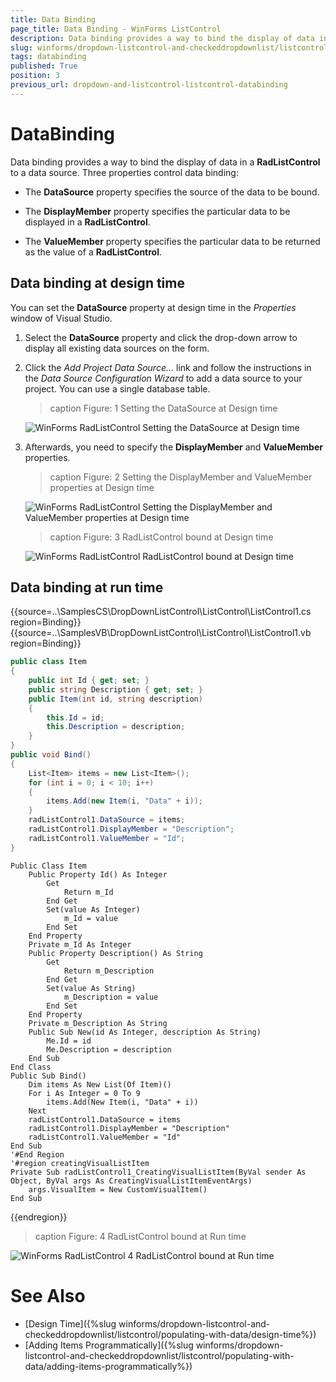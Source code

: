 ```yaml
---
title: Data Binding
page_title: Data Binding - WinForms ListControl
description: Data binding provides a way to bind the display of data in a WinForms ListControl to a data source.
slug: winforms/dropdown-listcontrol-and-checkeddropdownlist/listcontrol/populating-with-data/data-binding
tags: databinding
published: True
position: 3
previous_url: dropdown-and-listcontrol-listcontrol-databinding
---
```


# DataBinding
 
Data binding provides a way to bind the display of data in a __RadListControl__ to a data source. Three properties control data binding:

* The __DataSource__ property specifies the source of the data to be bound.

* The __DisplayMember__ property specifies the particular data to be displayed in a __RadListControl__.

* The __ValueMember__ property specifies the particular data to be returned as the value of a __RadListControl__.

## Data binding at design time

You can set the __DataSource__ property at design time in the *Properties* window of Visual Studio.

1. Select the __DataSource__ property and click the drop-down arrow to display all existing data sources on the form. 

1. Click the *Add Project Data Source…* link and follow the instructions in the *Data Source Configuration Wizard*  to add a data source to your project. You can use a single database table. 

	>caption Figure: 1 Setting the DataSource at Design time

	![WinForms RadListControl Setting the DataSource at Design time](images/dropdown-and-listcontrol-listcontrol-populating-with-data-data-binding001.png)

1. Afterwards, you need to specify the __DisplayMember__ and __ValueMember__ properties.

	>caption Figure: 2 Setting the DisplayMember and ValueMember properties at Design time

	![WinForms RadListControl Setting the DisplayMember and ValueMember properties at Design time](images/dropdown-and-listcontrol-listcontrol-populating-with-data-data-binding002.png)

	>caption Figure: 3 RadListControl bound at Design time

	![WinForms RadListControl RadListControl bound at Design time](images/dropdown-and-listcontrol-listcontrol-populating-with-data-data-binding003.png)

## Data binding at run time

{{source=..\SamplesCS\DropDownListControl\ListControl\ListControl1.cs region=Binding}} 
{{source=..\SamplesVB\DropDownListControl\ListControl\ListControl1.vb region=Binding}} 

````C#
public class Item
{
    public int Id { get; set; }
    public string Description { get; set; }
    public Item(int id, string description)
    {
        this.Id = id;
        this.Description = description;
    }
}
public void Bind()
{
    List<Item> items = new List<Item>();
    for (int i = 0; i < 10; i++)
    {
        items.Add(new Item(i, "Data" + i));
    }
    radListControl1.DataSource = items;
    radListControl1.DisplayMember = "Description";
    radListControl1.ValueMember = "Id";
}

````
````VB.NET
Public Class Item
    Public Property Id() As Integer
        Get
            Return m_Id
        End Get
        Set(value As Integer)
            m_Id = value
        End Set
    End Property
    Private m_Id As Integer
    Public Property Description() As String
        Get
            Return m_Description
        End Get
        Set(value As String)
            m_Description = value
        End Set
    End Property
    Private m_Description As String
    Public Sub New(id As Integer, description As String)
        Me.Id = id
        Me.Description = description
    End Sub
End Class
Public Sub Bind()
    Dim items As New List(Of Item)()
    For i As Integer = 0 To 9
        items.Add(New Item(i, "Data" + i))
    Next
    radListControl1.DataSource = items
    radListControl1.DisplayMember = "Description"
    radListControl1.ValueMember = "Id"
End Sub
'#End Region
'#region creatingVisualListItem
Private Sub radListControl1_CreatingVisualListItem(ByVal sender As Object, ByVal args As CreatingVisualListItemEventArgs)
    args.VisualItem = New CustomVisualItem()
End Sub

````

{{endregion}}  

>caption Figure: 4 RadListControl bound at Run time

![WinForms RadListControl 4 RadListControl bound at Run time](images/dropdown-and-listcontrol-listcontrol-populating-with-data-data-binding004.png)

# See Also

* [Design Time]({%slug winforms/dropdown-listcontrol-and-checkeddropdownlist/listcontrol/populating-with-data/design-time%})
* [Adding Items Programmatically]({%slug winforms/dropdown-listcontrol-and-checkeddropdownlist/listcontrol/populating-with-data/adding-items-programmatically%})
